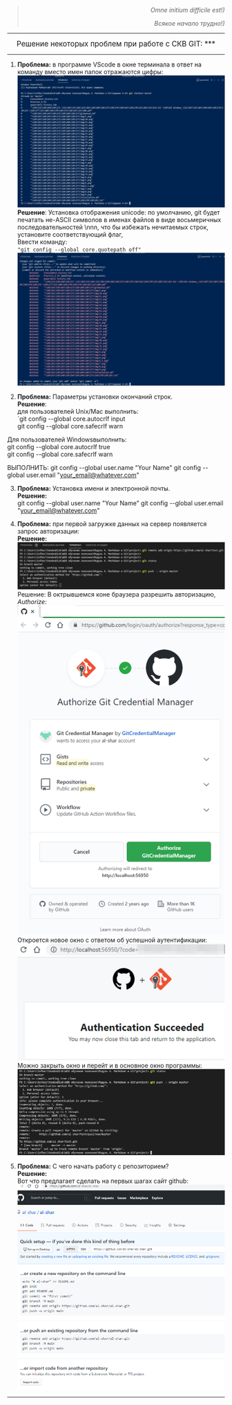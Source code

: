 >_<p style='text-align: right;'> Omne initium difficile est!)</p>_ 
>_<p style='text-align: right;'> Всякое начало трудно!)</p>_  
***  
<center><big>Решение некоторых проблем при работе с СКВ GIT: ***</center></big>  

***   

1. __Проблема:__ в программе VScode в окне терминала в ответ на команду вместо имен папок отражаются цифры:
![Рис.1](./img/51.png "Цифры вместо имен папок")  
__Решение__: Установка отображения unicode: по умолчанию, git будет печатать не-ASCII символов в именах файлов в виде восьмеричных последовательностей \nnn, что бы избежать нечитаемых строк, установите соответствующий флаг,    
Ввести команду:  
`"git config --global core.quotepath off"`  
![Рис.2](./img/511.png "имена папок отображаются корректно на кириллице")  

2. __Проблема:__ Параметры установки окончаний строк.  
__Решение__:  
для пользователей Unix/Mac выполнить:  
`git config --global core.autocrlf input  
git config --global core.safecrlf warn  

Для пользователей Windowsвыполнить:  
git config --global core.autocrlf true  
git config --global core.safecrlf warn  

ВЫПОЛНИТЬ:
git config --global user.name "Your Name"
git config --global user.email "your_email@whatever.com"


3. __Проблема:__ Установка имени и электронной почты.  
__Решение:__  
git config --global user.name "Your Name"
git config --global user.email "your_email@whatever.com"

4. __Проблема:__ при первой загружке данных на сервер появляется запрос авторизации:  
__Решение:__  
![Рис.3](./img/52.png "Запрос авторизации")  
Решение: В октрывшемся коне браузера разрешить авторизацию, _*Authorize*_:  
![Рис.4](./img/521.png "Разрешение авторизации")  
Откроется новое окно с ответом об успешной аутентификации:  
![Рис.5](./img/522.png "Ответ аутентификации")  
Можно закрыть окно и перейт и в основное окно программы:  
![Рис.6](./img/523.png "Запрос авторизации")  

5. __Проблема:__ С чего начать работу с репозиторием?  
__Решение:__  
Вот что предлагает сделать на первых шагах сайт github:   
![Рис.7](./img/524.png "Работа с репозиторием")  

***